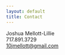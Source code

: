 ```yaml
---
layout: default
title: Contact
---
```


Joshua Mellott-Lillie  
717.891.3729  
[10jmellott@gmail.com](mailto:10jmellott@gmail.com)
